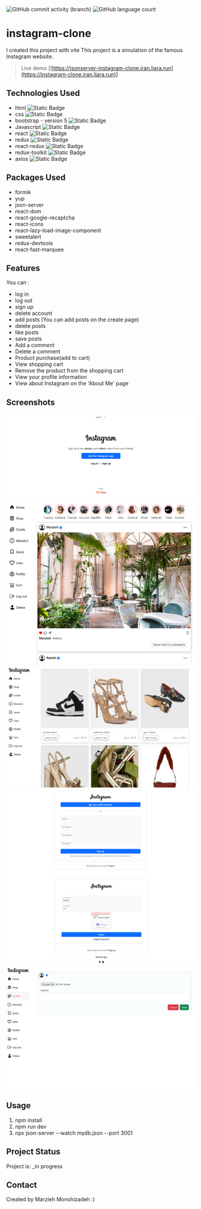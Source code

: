 ![GitHub commit activity (branch)](https://img.shields.io/github/commit-activity/y/marziyemonshizadeh/instagram-clone)
![GitHub language count](https://img.shields.io/github/languages/count/marziyemonshizadeh/instagram-clone)

# instagram-clone

I created this project with vite
This project is a simulation of the famous Instagram website.

> Live demo [[https://jsonserver-instagram-clone.iran.liara.run](https://instagram-clone.iran.liara.run)]
## Technologies Used


- html ![Static Badge](https://img.shields.io/badge/HTML-red)
- css ![Static Badge](https://img.shields.io/badge/CSS-blue)
- bootstrap - version 5 ![Static Badge](https://img.shields.io/badge/Bootstrap5-green)
- Javascript ![Static Badge](https://img.shields.io/badge/Javascript-yellow)
- react ![Static Badge](https://img.shields.io/badge/React-blue)
- redux ![Static Badge](https://img.shields.io/badge/Redux-purple)
- react-redux ![Static Badge](https://img.shields.io/badge/React_Redux-purple)
- redux-toolkit ![Static Badge](https://img.shields.io/badge/Redux_toolkit-purple)
- axios ![Static Badge](https://img.shields.io/badge/axios-pink)

## Packages Used

- formik
- yup
- json-server
- react-dom
- react-google-recaptcha
- react-icons
- react-lazy-load-image-component
- sweetalert
- redux-devtools
- react-fast-marquee

## Features

You can :

- log in
- log out
- sign up
- delete account
- add posts (You can add posts on the create page)
- delete posts
- like posts
- save posts
- Add a comment
- Delete a comment
- Product purchase(add to cart)
- View shopping cart
- Remove the product from the shopping cart
- View your profile information
- View about Instagram on the 'About Me' page

## Screenshots
![Example screenshot](./src/assets/screenshots/welcomePg.png)
![Example screenshot](./src/assets/screenshots/mainPg.png)
![Example screenshot](./src/assets/screenshots/shopPg.png)
![Example screenshot](./src/assets/screenshots/signupPg.png)
![Example screenshot](./src/assets/screenshots/loginPg.png)
![Example screenshot](./src/assets/screenshots/createPostPg.png)

<!-- If you have screenshots you'd like to share, include them here. -->

## Usage

1. npm install
2. npm run dev
3. npx json-server --watch mydb.json --port 3001

## Project Status

Project is: \_in progress

## Contact

Created by Marzieh Monshizadeh :)
